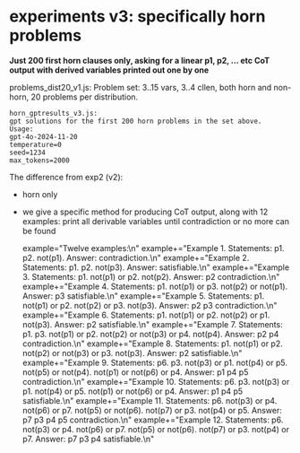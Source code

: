 # experiments v3: specifically horn problems

**Just 200 first horn clauses only, asking for a linear p1, p2, ... etc CoT output with derived variables printed out one by one**

problems_dist20_v1.js:
Problem set: 3..15 vars, 3..4 cllen, both horn and non-horn, 20 problems per distribution.

    horn_gptresults_v3.js:
    gpt solutions for the first 200 horn problems in the set above.
    Usage:
    gpt-4o-2024-11-20
    temperature=0
    seed=1234
    max_tokens=2000

The difference from exp2 (v2): 
* horn only
* we give a specific method for producing CoT output, along with 12 examples: print all derivable variables until contradiction
or no more can be found


    example="Twelve examples:\n"
    example+="Example 1. Statements: p1. p2. not(p1). Answer: contradiction.\n"
    example+="Example 2. Statements: p1. p2. not(p3). Answer: satisfiable.\n"
    example+="Example 3. Statements: p1. not(p1) or p2. not(p2). Answer: p2 contradiction.\n"
    example+="Example 4. Statements: p1. not(p1) or p3. not(p2) or not(p1). Answer: p3 satisfiable.\n"
    example+="Example 5. Statements: p1. not(p1) or p2. not(p2) or p3. not(p3). Answer: p2 p3 contradiction.\n"
    example+="Example 6. Statements: p1. not(p1) or p2. not(p2) or p1. not(p3). Answer: p2 satisfiable.\n"
    example+="Example 7. Statements: p1. p3. not(p1) or p2. not(p2) or not(p3) or p4. not(p4). Answer: p2 p4 contradiction.\n"
    example+="Example 8. Statements: p1. not(p1) or p2. not(p2) or not(p3) or p3. not(p3). Answer: p2 satisfiable.\n"
    example+="Example 9.  Statements: p6. p3. not(p3) or p1. not(p4) or p5. not(p5) or not(p4). not(p1) or not(p6) or p4. Answer: p1 p4 p5 contradiction.\n"
    example+="Example 10. Statements: p6. p3. not(p3) or p1. not(p4) or p5. not(p1) or not(p6) or p4. Answer: p1 p4 p5 satisfiable.\n"
    example+="Example 11. Statements: p6. not(p3) or p4. not(p6) or p7. not(p5) or not(p6). not(p7) or p3. not(p4) or p5.  Answer: p7 p3 p4 p5 contradiction.\n"
    example+="Example 12. Statements: p6. not(p3) or p4. not(p6) or p7. not(p5) or not(p6). not(p7) or p3. not(p4) or p7.  Answer: p7 p3 p4 satisfiable.\n"



